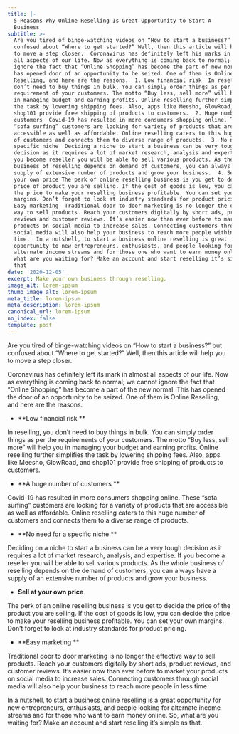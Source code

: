 ```yaml
---
title: |-
  5 Reasons Why Online Reselling Is Great Opportunity to Start A
  Business
subtitle: >-
  Are you tired of binge-watching videos on “How to start a business?” but
  confused about “Where to get started?” Well, then this article will help you
  to move a step closer.  Coronavirus has definitely left his marks in almost
  all aspects of our life. Now as everything is coming back to normal; we cannot
  ignore the fact that “Online Shopping” has become the part of new normal. This
  has opened door of an opportunity to be seized. One of them is Online
  Reselling, and here are the reasons.  1. Low financial risk  In reselling, you
  don’t need to buy things in bulk. You can simply order things as per
  requirement of your customers. The motto “Buy less, sell more” will help you
  in managing budget and earning profits. Online reselling further simplifies
  the task by lowering shipping fees. Also, apps like Meesho, GlowRoad, and
  shop101 provide free shipping of products to customers.  2. Huge number of
  customers  Covid-19 has resulted in more consumers shopping online. These
  “sofa surfing” customers are looking for variety of products that are
  accessible as well as affordable. Online reselling caters to this huge number
  of customers and connects them to diverse range of products.  3. No need of
  specific niche  Deciding a niche to start a business can be very tough
  decision as it requires a lot of market research, analysis and expertise. If
  you become reseller you will be able to sell various products. As the whole
  business of reselling depends on demand of customers, you can always have
  supply of extensive number of products and grow your business.  4. Sell with
  your own price The perk of online reselling business is you get to decide the
  price of product you are selling. If the cost of goods is low, you can decide
  the price to make your reselling business profitable. You can set your own
  margins. Don’t forget to look at industry standards for product pricing.  5.
  Easy marketing  Traditional door to door marketing is no longer the effective
  way to sell products. Reach your customers digitally by short ads, product
  reviews and customer reviews. It’s easier now than ever before to market your
  products on social media to increase sales. Connecting customers through
  social media will also help your business to reach more people within less
  time.  In a nutshell, to start a business online reselling is great
  opportunity to new entrepreneurs, enthusiasts, and people looking for
  alternate income streams and for those one who want to earn money online. So,
  what are you waiting for? Make an account and start reselling it’s simple as
  that
date: '2020-12-05'
excerpt: Make your own business through reselling.
image_alt: lorem-ipsum
thumb_image_alt: lorem-ipsum
meta_title: lorem-ipsum
meta_description: lorem-ipsum
canonical_url: lorem-ipsum
no_index: false
template: post
---
```

Are you tired of binge-watching videos on
“How to start a business?” but confused about “Where to get started?” Well,
then this article will help you to move a step closer.

Coronavirus has definitely left its mark in almost all aspects of our life. Now as everything is coming back to normal;
we cannot ignore the fact that “Online Shopping” has become a part of the new
normal. This has opened the door of an opportunity to be seized. One of them is Online
Reselling, and here are the reasons.

*   **Low financial risk **

In reselling, you don’t need to buy things in bulk. You can simply order things as per the requirements of your customers. The motto “Buy less, sell more” will help you in managing your budget and earning profits. Online reselling further simplifies the task by lowering shipping fees. Also, apps like Meesho, GlowRoad, and shop101 provide free shipping of products to customers.

*   **A huge number of customers **

Covid-19 has resulted in more consumers shopping online. These “sofa surfing” customers are looking for a variety of products that are accessible as well as affordable. Online reselling caters to this huge number of customers and connects them to a diverse range of products.

*   **No need for a specific niche **

Deciding on a niche to start a business can be a very tough decision as it requires a lot of market research, analysis, and expertise. If you become a reseller you will be able to sell various products. As the whole business of reselling depends on the demand of customers, you can always
have a supply of an extensive number of products and grow your business.

*   **Sell at your own price**

The perk of an online reselling business is
you get to decide the price of the product you are selling. If the cost of goods is
low, you can decide the price to make your reselling business profitable. You
can set your own margins. Don’t forget to look at industry standards for
product pricing.

*   **Easy marketing **

Traditional door to door marketing is no longer the effective way to sell products. Reach your customers digitally by short ads, product reviews, and customer reviews. It’s easier now than ever before to market your products on social media to increase sales. Connecting customers through social media will also help your business to reach more people in less time.

In a nutshell, to start a business online reselling is a great opportunity for new entrepreneurs, enthusiasts, and people looking for alternate income streams and for those who want to earn money online. So, what are you waiting for? Make an account and start reselling it’s simple as that.
